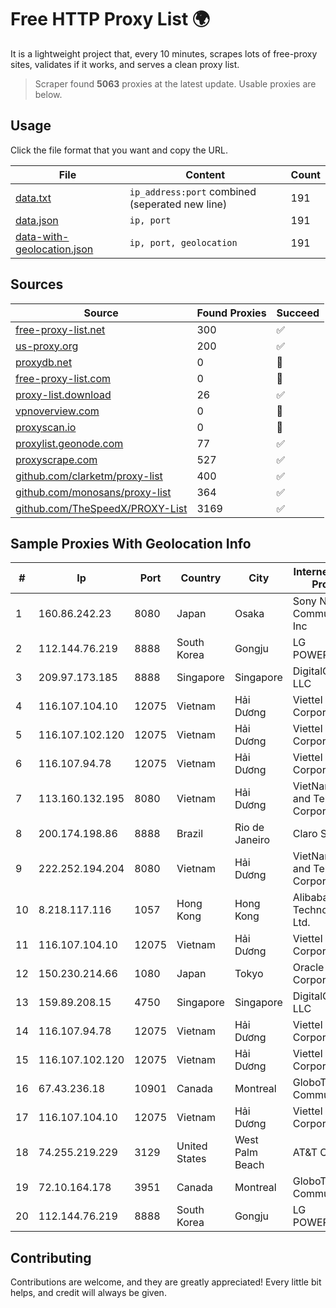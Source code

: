 
# Free HTTP Proxy List 🌍

It is a lightweight project that, every 10 minutes, scrapes lots of free-proxy sites, validates if it works, and serves a clean proxy list.


> Scraper found **5063** proxies at the latest update. Usable proxies are below.

## Usage

Click the file format that you want and copy the URL.


|File|Content|Count|
|----|-------|-----|
|[data.txt](https://raw.githubusercontent.com/themiralay/Proxy-List-World/master/data.txt)|`ip_address:port` combined (seperated new line)|191|
|[data.json](https://raw.githubusercontent.com/themiralay/Proxy-List-World/master/data.json)|`ip, port`|191|
|[data-with-geolocation.json](https://raw.githubusercontent.com/themiralay/Proxy-List-World/master/data-with-geolocation.json)|`ip, port, geolocation`|191|

## Sources

|Source|Found Proxies|Succeed|
|------|-------------|-------|
|[free-proxy-list.net](https://free-proxy-list.net)|300|✅|
|[us-proxy.org](https://www.us-proxy.org)|200|✅|
|[proxydb.net](http://proxydb.net)|0|🚫|
|[free-proxy-list.com](https://free-proxy-list.com/?page=&port=&type%5B%5D=http&type%5B%5D=https&up_time=0&search=Search)|0|🚫|
|[proxy-list.download](https://www.proxy-list.download/HTTP)|26|✅|
|[vpnoverview.com](https://vpnoverview.com/privacy/anonymous-browsing/free-proxy-servers)|0|🚫|
|[proxyscan.io](https://www.proxyscan.io)|0|🚫|
|[proxylist.geonode.com](https://proxylist.geonode.com/api/proxy-list?limit=300&page=1&sort_by=lastChecked&sort_type=desc&protocols=http,https)|77|✅|
|[proxyscrape.com](https://api.proxyscrape.com/v2/?request=displayproxies&protocol=http&timeout=10000&country=all&ssl=all&anonymity=all)|527|✅|
|[github.com/clarketm/proxy-list](https://raw.githubusercontent.com/clarketm/proxy-list/master/proxy-list-raw.txt)|400|✅|
|[github.com/monosans/proxy-list](https://raw.githubusercontent.com/monosans/proxy-list/main/proxies/http.txt)|364|✅|
|[github.com/TheSpeedX/PROXY-List](https://raw.githubusercontent.com/TheSpeedX/PROXY-List/master/http.txt)|3169|✅|


## Sample Proxies With Geolocation Info

|#|Ip|Port|Country|City|Internet Service Provider|
|-|--|----|-------|----|-------------------------|
|1|160.86.242.23|8080|Japan|Osaka|Sony Network Communications Inc|
|2|112.144.76.219|8888|South Korea|Gongju|LG POWERCOMM|
|3|209.97.173.185|8888|Singapore|Singapore|DigitalOcean, LLC|
|4|116.107.104.10|12075|Vietnam|Hải Dương|Viettel Corporation|
|5|116.107.102.120|12075|Vietnam|Hải Dương|Viettel Corporation|
|6|116.107.94.78|12075|Vietnam|Hải Dương|Viettel Corporation|
|7|113.160.132.195|8080|Vietnam|Hải Dương|VietNam Post and Telecom Corporation|
|8|200.174.198.86|8888|Brazil|Rio de Janeiro|Claro S.A|
|9|222.252.194.204|8080|Vietnam|Hải Dương|VietNam Post and Telecom Corporation|
|10|8.218.117.116|1057|Hong Kong|Hong Kong|Alibaba (US) Technology Co., Ltd.|
|11|116.107.104.10|12075|Vietnam|Hải Dương|Viettel Corporation|
|12|150.230.214.66|1080|Japan|Tokyo|Oracle Corporation|
|13|159.89.208.15|4750|Singapore|Singapore|DigitalOcean, LLC|
|14|116.107.94.78|12075|Vietnam|Hải Dương|Viettel Corporation|
|15|116.107.102.120|12075|Vietnam|Hải Dương|Viettel Corporation|
|16|67.43.236.18|10901|Canada|Montreal|GloboTech Communications|
|17|116.107.104.10|12075|Vietnam|Hải Dương|Viettel Corporation|
|18|74.255.219.229|3129|United States|West Palm Beach|AT&T Corp.|
|19|72.10.164.178|3951|Canada|Montreal|GloboTech Communications|
|20|112.144.76.219|8888|South Korea|Gongju|LG POWERCOMM|



## Contributing

Contributions are welcome, and they are greatly appreciated! Every
little bit helps, and credit will always be given.

